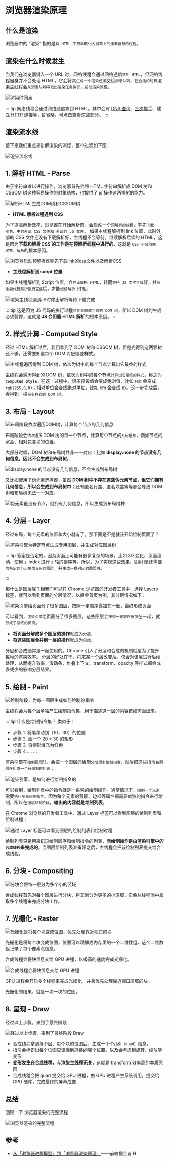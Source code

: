 # 浏览器渲染原理

## 什么是渲染

浏览器中的 “渲染” 指的是`将 HTML 字符串转化为屏幕上的像素信息的过程`。

## 渲染在什么时候发生

当我们在浏览器键入一个 URL 时，网络线程会通过网络通信`拿到 HTML`，但网络线程自身并不会处理 HTML，它会将其`生成一个渲染任务`交给`消息队列`，在`合适的时机`渲染主线程会`从消息队列`中`取出渲染任务执行`，`启动渲染流程`。

<Image src="/12bw/render1.webp" alt="渲染时间点"/>

::: tip
网络线程会通过网络通信拿到 HTML。其中会有 [DNS 查询](./s_bw_1-broswer.md#dns-查询)、[三次握手](./s_bw_1-broswer.md#tcp-握手)、建立 [HTTP](../04http/s_http_1-http.md) 连接等，暂省略。可点击查看这些部分。
:::

## 渲染流水线

接下来我们重点来讲解渲染的流程，整个过程如下图：

<Image src="/12bw/render2.webp" alt="渲染流水线"/>

## 1. 解析 HTML - Parse

由于字符串难以进行操作，浏览器首先会将 HTML 字符串解析成 DOM 树和 CSSOM 树这种容易操作的对象结构，也提供了 js 操作这两棵树的能力。

<Image src="/12bw/render3.webp" alt="解析HTML生成DOM树和CSSOM树"/>

- **HTML 解析过程遇到 CSS**

为了提高解析效率，浏览器在开始解析前，会启动一个`预解析的线程`，率先`下载 HTML 中的外部 CSS 文件和 外部的 JS 文件`。
如果主线程解析到 link 位置，此时外部的 CSS 文件还没有下载解析好，主线程不会等待，继续解析后续的 HTML，这是因为**下载和解析 CSS 的工作是在预解析线程中进行的**，这就是 `CSS 不会阻塞 HTML 解析`的根本原因。

<Image src="/12bw/render4.webp" alt="浏览器启动预解析器率先下载link的css文件以及解析CSS"/>

- **主线程解析到 script 位置**

如果主线程解析到 Script 位置，会`停止解析 HTML`，转而`等待 JS 文件下载`好，并`将全局代码解析执行完成`后，才能`继续解析 HTML`。

<Image src="/12bw/render5.webp" alt="渲染主线程遇到JS时停止解析等待下载完成"/>

::: tip
这是因为 JS 代码的执行过程`可能会修改当前的 DOM 树`，所以 DOM 树的生成必须暂停，这就是 **JS 会阻塞 HTML 解析**的根本原因。
:::

## 2. 样式计算 - Computed Style

经过 HTML 解析过后，我们拿到了 DOM 树和 CSSOM 树，但是光得到这两颗树还不够，还需要知道每个 DOM 对应哪些样式。

<Image src="/12bw/render6.webp" alt="主线程遍历得到 DOM 树，依次为树中的每个节点计算出它最终的样式"/>

主线程会遍历得到的 DOM 树，依次为树中的每个节点`计算出它最终的样式`，称之为 **`Computed Style`**。在这一过程中，很多预设值会变成绝对值，比如 red 会变成 `rgb(255,0,0)`；相对单位会变成绝对单位，比如 em 会变成 px，这一步完成后，会得到一棵`带有样式的 DOM 树`。

## 3. 布局 - Layout

<Image src="/12bw/render7.webp" alt="布局阶段依次遍历DOM树，计算每个节点的几何信息"/>

布局阶段会`依次遍历` DOM 树的每一个节点，计算每个节点的`几何信息`，例如节点的宽高、相对包含块的位置。

大部分时候，DOM 树和布局树并非一一对应：比如 **display:none 的节点没有几何信息，因此不会生成到布局树**。

<Image src="/12bw/render8.webp" alt="display:none 的节点没有几何信息，不会生成到布局树"/>

又比如使用了伪元素选择器，虽然 **DOM 树中不存在这些伪元素节点，但它们拥有几何信息，所以会生成到布局树中**；还有匿名行盒、匿名块盒等等都会导致 DOM 树和布局树无法一一对应。

<Image src="/12bw/render9.webp" alt="伪元素虽没有节点，但拥有几何信息，所以生成到布局树种"/>

## 4. 分层 - Layer

经过布局，每个元素的位置和大小就有了，那下面是不是就该开始绘制页面了？

<Image src="/12bw/render10.webp" alt="渲染引擎为特定节点生成专用图层，并生成对应图层树"/>

::: tip
答案是否定的，因为页面上可能有很多复杂的场景，比如 3D 变化、页面滚动、使用 z-index 进行 z 轴的排序等。所以，为了实现这些效果，`渲染引擎`还需要`为特定的节点生成专用的图层`，并`生成一棵对应的图层树`。

:::

那什么是图层呢？相我们可以在 Chrome 浏览器的开发者工具中，选择 Layers 标签，就可以看到页面的分层情况，以掘金首页为例，其分层情况如下：

<Image src="/12bw/render11.webp" alt="渲染引擎给页面分了很多图层，按照一定顺序叠加在一起，最终形成页面"/>

可以看到，`渲染引擎`给页面分了很多图层，这些图层会`按照一定顺序叠加`在一起，就`形成了最终的页面`。

- **将页面分解成多个图层的操作**就成为`分层`，
- **将这些图层合并到一层的操作**就成为`合成`。

分层和合成通常是一起使用的。Chrome 引入了分层和合成的机制就是为了提升每帧的渲染效率。
分层的好处在于，将来某一个层改变后，仅会对该层进行后续处理，从而提升效率，滚动条、堆叠上下文、transform、opacity 等样式都会或多或少的影响分层结果。

## 5. 绘制 - Paint

<Image src="/12bw/render12.webp" alt="绘制阶段，为每一图层生成如何绘制的指令"/>

主线程会为每个层单独产生绘制指令集，用于描述这一层的内容该如何画出来。

::: tip 什么是绘制指令集？
类似于：

- 步骤 1. 将笔移动到（10，30）的位置
- 步骤 2. 画一个 20 \* 30 的矩形
- 步骤 3. 将矩形填充为红色
- 步骤 4. ...
  :::

渲染引擎在`绘制图层`时，会把一个图层的绘制`分成很多绘制指令`，然后把这些指令`按照顺序组成一个待绘制的列表`：

<Image src="/12bw/render13.webp" alt="渲染引擎，是如何进行绘制指令的"/>

可以看到，绘制列表中的指令就是一系列的绘制操作。通常情况下，`绘制一个元素`需要`执行多条绘制指令`，因为每个元素的背景、边框等属性都需要单独的指令进行绘制，所以在`图层绘制阶段`，**输出的内容就是绘制列表**。

在 Chrome 浏览器的开发者工具中，通过 Layer 标签可以看到图层的绘制列表和绘制过程：

<Image src="/12bw/render14.webp" alt="通过 Layer 标签可以看到图层的绘制列表和绘制过程"/>

绘制列表只是用来记录绘制顺序和绘制指令的列表，而**绘制操作是由渲染引擎中的`合成线程`来完成的**。当图层绘制列表准备好之后，主线程会把该绘制列表提交给合成线程。

## 6. 分块 - Compositing

<Image src="/12bw/render15.webp" alt="分块会将每一层分为多个小的区域"/>

合成线程首先对每个图层进行分块，将其划分为更多的小区域，它会从线程池中拿取多个线程来完成分块工作。

## 7. 光栅化 - Raster

<Image src="/12bw/render16.webp" alt="光栅化是将每个块变成位图，优先处理靠近视口的块"/>

光栅化是将每个块变成位图，位图可以理解成内存里的一个二维数组，这个二维数组记录了每个像素点信息。

合成线程会将块信息交给 GPU 进程，以极高的速度完成光栅化。

<Image src="/12bw/render17.webp" alt="合成线程会将块信息交给 GPU 进程"/>

GPU 进程会开启多个线程来完成光栅化，并且优先处理靠近视口区域的块。

光栅化的结果，就是一块一块的位图。

## 8. 呈现 - Draw

经过以上步骤，来到了最终阶段

<Image src="/12bw/render18.webp" alt="经过以上步骤，来到了最终阶段 Draw"/>

- 合成线程拿到每个层、每个块的位图后，生成一个个`指引（quad）`信息。
- 指引会标识出每个位图应该画到屏幕的哪个位置，以及会考虑到旋转、缩放等变形
- **变形发生在合成线程，与渲染主线程无关**，这就是 transform 效率高的本质原因
- 合成线程会把 quad 提交给 GPU 进程，由 GPU 进程产生系统调用，提交给 GPU 硬件，完成最终的屏幕成像

## 总结

回顾一下 浏览器渲染的完整流程

<Image src="/12bw/render19.webp" alt="浏览器渲染的完整流程"/>

## 参考

- [从「浏览器进程模型」到「浏览器渲染原理」](https://juejin.cn/post/7295255958195716115)——前端掘金者 H
